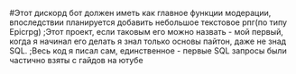 #Этот дискорд бот должен иметь как главное функции модерации, впоследствии планируется добавить небольшое текстовое рпг(по типу Epicrpg)
;Этот проект, если таковым его можно назвать - мой первый, когда я начинал его делать я знал только основы пайтон, даже не знад SQL.
;Весь код я писал сам, единственное - первые SQL запросы были частично взяты с гайдов на ютубе
